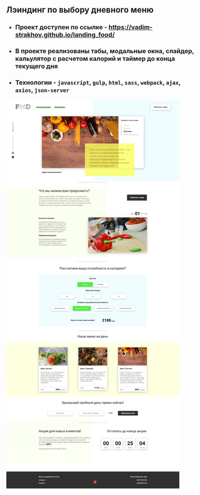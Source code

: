 ## Лэиндинг по выбору дневного меню 

 - ### Проект доступен по ссылке - https://vadim-strakhov.github.io/landing_food/
 - ### В проекте реализованы табы, модальные окна, слайдер, кальулятор с расчетом калорий и таймер до конца текущего дня
 - ### Технологии - `javascript`, `gulp`, `html`, `sass`, `webpack`, `ajax`, `axios`, `json-server`

![](food.png)
